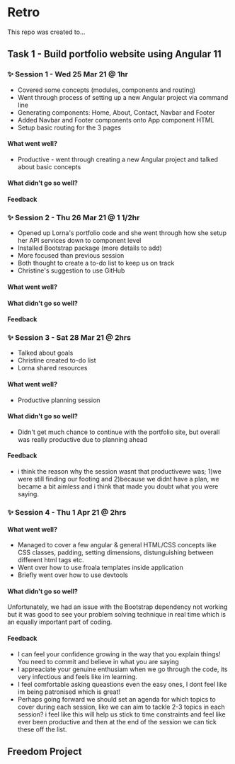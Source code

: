# Retro
This repo was created to...

## Task 1 - Build portfolio website using Angular 11

### ✨ Session 1 - Wed  25 Mar 21 @ 1hr
* Covered some concepts (modules, components and routing)
* Went through process of setting up a new Angular project via command line
* Generating components: Home, About, Contact, Navbar and Footer
* Added Navbar and Footer components onto App component HTML
* Setup basic routing for the 3 pages

#### What went well?
* Productive - went through creating a new Angular project and talked about basic concepts

#### What didn't go so well?
#### Feedback

### ✨ Session 2 - Thu 26 Mar 21 @ 1 1/2hr
* Opened up Lorna's portfolio code and she went through how she setup her API services down to component level
* Installed Bootstrap package (more details to add)
* More focused than previous session
* Both thought to create a to-do list to keep us on track
* Christine's suggestion to use GitHub 

#### What went well?
#### What didn't go so well?
#### Feedback

### ✨ Session 3 - Sat 28 Mar 21 @ 2hrs
* Talked about goals
* Christine created to-do list
* Lorna shared resources

#### What went well?
* Productive planning session

#### What didn't go so well?
* Didn't get much chance to continue with the portfolio site, but overall was really productive due to planning ahead

#### Feedback 
* i think the reason why the session wasnt that productivewe was; 1)we were still finding our footing and 2)because we didnt have a plan, we became a bit aimless and i think that made you doubt what you were saying.

### ✨ Session 4 - Thu 1 Apr 21 @ 2hrs
#### What went well?
* Managed to cover a few angular & general HTML/CSS concepts like CSS classes, padding, setting dimensions, distunguishing between different html tags etc.
* Went over how to use froala templates inside application
* Briefly went over how to use devtools
#### What didn't go so well?
Unfortunately, we had an issue with the Bootstrap dependency not working but it was good to see your problem solving technique in real time which is an equally important part of coding.

#### Feedback 
* I can feel your confidence growing in the way that you explain things! You need to commit and believe in what you are saying
* I appreaciate your genuine enthusiam when we go through the code, its very infectious and feels like im learning. 
* I feel comfortable asking queastions even the easy ones, I dont feel like im being patronised which is great!
* Perhaps going forward we should set an agenda for which topics to cover during each session, like we can aim to tackle 2-3 topics in each session? i feel like this will help us stick to time constraints and feel like ever been productive and then at the end of the session we can tick these off the list.

## Freedom Project
